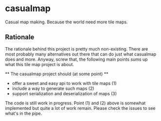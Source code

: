 # casualmap
Casual map making. Because the world need more tile maps.

## Rationale
The rationale behind this project is pretty much non-existing. There are most probably many alternatives out there that can do just what casualmap does and more. 
Anyway, screw that, the following main points sums up what this tile map project is about.

** The casualmap project should (at some point) **
* offer a sweet and easy api to work with tile maps (1)
* include a way to generate such maps (2)
* support serialization and deserialization of maps (3)

The code is still work in progress. Point (1) and (2) above is somewhat implemented but quite a lot of work remain. Please check the issues to see what's in the pípe.
